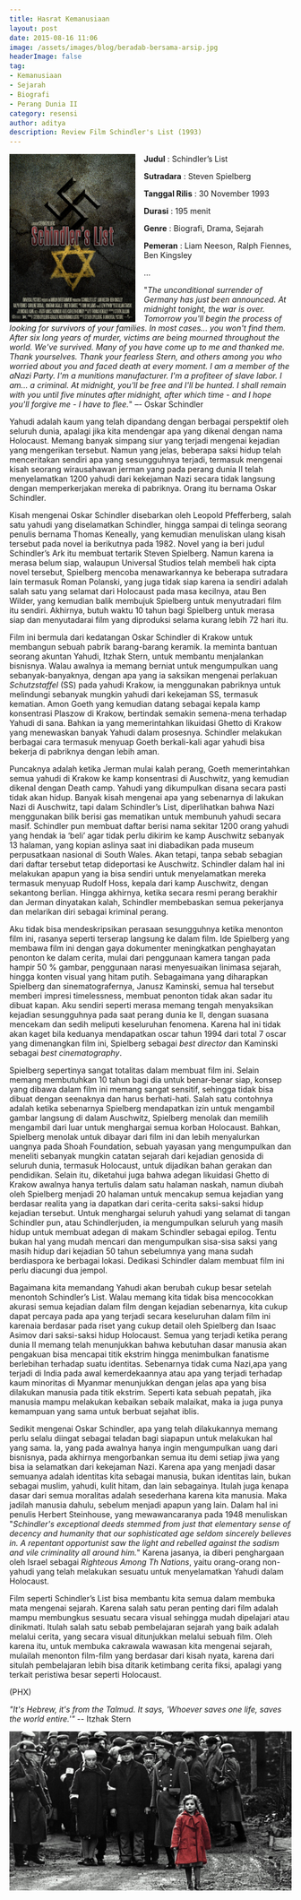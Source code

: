 ```yaml
---
title: Hasrat Kemanusiaan
layout: post
date: 2015-08-16 11:06
image: /assets/images/blog/beradab-bersama-arsip.jpg
headerImage: false
tag:
- Kemanusiaan
- Sejarah
- Biografi
- Perang Dunia II
category: resensi
author: aditya
description: Review Film Schindler's List (1993)
---
```


<img class="image" src="/assets/images/film/schindlers-list.jpg" alt="cover film Schindler's List" height="300px" align="left" style="PADDING-RIGHT: 15px;">

__Judul__                  : Schindler’s List

__Sutradara__            : Steven Spielberg

__Tanggal Rilis__         : 30 November 1993

__Durasi__                 : 195 menit

__Genre__                 : Biografi, Drama, Sejarah

__Pemeran__             : Liam Neeson, Ralph Fiennes, Ben Kingsley

...

"_The unconditional surrender of Germany has just been announced. At midnight tonight, the war is over. Tomorrow you'll begin the process of looking for survivors of your families. In most cases... you won't find them. After six long years of murder, victims are being mourned throughout the world. We've survived. Many of you have come up to me and thanked me. Thank yourselves. Thank your fearless Stern, and others among you who worried about you and faced death at every moment. I am a member of the aNazi Party. I'm a munitions manufacturer. I'm a profiteer of slave labor. I am... a criminal. At midnight, you'll be free and I'll be hunted. I shall remain with you until five minutes after midnight, after which time - and I hope you'll forgive me - I have to flee._" –- Oskar Schindler

Yahudi adalah kaum yang telah dipandang dengan berbagai perspektif oleh seluruh dunia, apalagi jika kita mendengar apa yang dikenal dengan nama Holocaust. Memang banyak simpang siur yang terjadi mengenai kejadian yang mengerikan tersebut. Namun yang jelas, beberapa saksi hidup telah menceritakan sendiri apa yang sesungguhnya terjadi, termasuk mengenai kisah seorang wirausahawan jerman yang pada perang dunia II telah menyelamatkan 1200 yahudi dari kekejaman Nazi secara tidak langsung dengan memperkerjakan mereka di pabriknya. Orang itu bernama Oskar Schindler.

Kisah mengenai Oskar Schindler disebarkan oleh Leopold Pfefferberg, salah satu yahudi yang diselamatkan Schindler, hingga sampai di telinga seorang penulis bernama Thomas Keneally, yang kemudian menuliskan ulang kisah tersebut pada novel ia berikutnya pada 1982. Novel yang ia beri judul Schindler’s Ark itu membuat tertarik Steven Spielberg. Namun karena ia merasa belum siap, walaupun Universal Studios telah membeli hak cipta novel tersebut, Spielberg mencoba menawarkannya ke beberapa sutradara lain termasuk Roman Polanski, yang juga tidak siap karena ia sendiri adalah salah satu yang selamat dari Holocaust pada masa kecilnya, atau Ben Wilder, yang kemudian balik membujuk Spielberg untuk menyutradari film itu sendiri. Akhirnya, butuh waktu 10 tahun bagi Spielberg untuk merasa siap dan menyutadarai film yang diproduksi selama kurang lebih 72 hari itu. 

Film ini bermula dari kedatangan Oskar Schindler di Krakow untuk membangun sebuah pabrik barang-barang keramik. Ia meminta bantuan seorang akuntan Yahudi, Itzhak Stern, untuk membantu menjalankan bisnisnya. Walau awalnya ia memang berniat untuk mengumpulkan uang sebanyak-banyaknya, dengan apa yang ia saksikan mengenai perlakuan _Schutzstaffel_ (SS) pada yahudi Krakow, ia menggunakan pabriknya untuk melindungi sebanyak mungkin yahudi dari kekejaman SS, termasuk kematian. Amon Goeth yang kemudian datang sebagai kepala kamp konsentrasi Plaszow di Krakow, bertindak semakin semena-mena terhadap Yahudi di sana. Bahkan ia yang memerintahkan likuidasi Ghetto di Krakow yang menewaskan banyak Yahudi dalam prosesnya. Schindler melakukan berbagai cara termasuk menyuap Goeth berkali-kali agar yahudi bisa bekerja di pabriknya dengan lebih aman.

Puncaknya adalah ketika Jerman mulai kalah perang, Goeth memerintahkan semua yahudi di Krakow ke kamp konsentrasi di Auschwitz, yang kemudian dikenal dengan Death camp. Yahudi yang dikumpulkan disana secara pasti tidak akan hidup. Banyak kisah mengenai apa yang sebenarnya di lakukan Nazi di Auschwitz, tapi dalam Schindler’s List, diperlihatkan bahwa Nazi menggunakan bilik berisi gas mematikan untuk membunuh yahudi secara masif. Schindler pun membuat daftar berisi nama sekitar 1200 orang yahudi yang hendak ia ‘beli’ agar tidak perlu dikirim ke kamp Auschwitz sebanyak 13 halaman, yang kopian aslinya saat ini diabadikan pada museum perpusatkaan nasional di South Wales. Akan tetapi, tanpa sebab sebagian dari daftar tersebut tetap dideportasi ke Auschwitz. Schindler dalam hal ini melakukan apapun yang ia bisa sendiri untuk menyelamatkan mereka termasuk menyuap Rudolf Hoss, kepala dari kamp Auschwitz, dengan sekantong berlian. Hingga akhirnya, ketika secara resmi perang berakhir dan Jerman dinyatakan kalah, Schindler membebaskan semua pekerjanya dan melarikan diri sebagai kriminal perang.

Aku tidak bisa mendeskripsikan perasaan sesungguhnya ketika menonton film ini, rasanya seperti terserap langsung ke dalam film. Ide Spielberg yang membawa film ini dengan gaya dokumenter meningkatkan penghayatan penonton ke dalam cerita, mulai dari penggunaan kamera tangan pada hampir 50 % gambar, penggunaan narasi menyesuaikan linimasa sejarah, hingga konten visual yang hitam putih. Sebagaimana yang diharapkan Spielberg dan sinematografernya, Janusz Kaminski, semua hal tersebut memberi impresi timelessness, membuat penonton tidak akan sadar itu dibuat kapan. Aku sendiri seperti merasa memang tengah menyaksikan kejadian sesungguhnya pada saat perang dunia ke II, dengan suasana mencekam dan sedih meliputi keseluruhan fenomena. Karena hal ini tidak akan kaget bila keduanya mendapatkan oscar tahun 1994 dari total 7 oscar yang dimenangkan film ini, Spielberg sebagai _best director_ dan Kaminski sebagai _best cinematography_.

Spielberg sepertinya sangat totalitas dalam membuat film ini. Selain memang membutuhkan 10 tahun bagi dia untuk benar-benar siap, konsep yang dibawa dalam film ini memang sangat sensitif, sehingga tidak bisa dibuat dengan seenaknya dan harus berhati-hati. Salah satu contohnya adalah ketika sebenarnya Spielberg mendapatkan izin untuk mengambil gambar langsung di dalam Auschwitz, Spielberg menolak dan memilih mengambil dari luar untuk menghargai semua korban Holocaust. Bahkan, Spielberg menolak untuk dibayar dari film ini dan lebih menyalurkan uangnya pada Shoah Foundation, sebuah yayasan yang mengumpulkan dan meneliti sebanyak mungkin catatan sejarah dari kejadian genosida di seluruh dunia, termasuk Holocaust, untuk dijadikan bahan gerakan dan pendidikan. Selain itu, diketahui juga bahwa adegan likuidasi Ghetto di Krakow awalnya hanya tertulis dalam satu halaman naskah, namun diubah oleh Spielberg menjadi 20 halaman untuk mencakup semua kejadian yang berdasar realita yang ia dapatkan dari cerita-cerita saksi-saksi hidup kejadian tersebut. Untuk menghargai seluruh yahudi yang selamat di tangan Schindler pun, atau Schindlerjuden, ia mengumpulkan seluruh yang masih hidup untuk membuat adegan di makam Schindler sebagai epilog. Tentu bukan hal yang mudah mencari dan mengumpulkan sisa-sisa saksi yang masih hidup dari kejadian 50 tahun sebelumnya yang mana sudah berdiaspora ke berbagai lokasi. Dedikasi Schindler dalam membuat film ini perlu diacungi dua jempol.

Bagaimana kita memandang Yahudi akan berubah cukup besar setelah menontoh Schindler’s List. Walau memang kita tidak bisa mencocokkan akurasi semua kejadian dalam film dengan kejadian sebenarnya, kita cukup dapat percaya pada apa yang terjadi secara keseluruhan dalam film ini karenaia berdasar pada riset yang cukup detail oleh Spielberg dan Isaac Asimov dari saksi-saksi hidup Holocaust. Semua yang terjadi ketika perang dunia II memang telah menunjukkan bahwa kebutuhan dasar manusia akan pengakuan bisa mencapai titik ekstrim hingga menimbulkan fanatisme berlebihan terhadap suatu identitas. Sebenarnya tidak cuma Nazi,apa yang terjadi di India pada awal kemerdekaannya atau apa yang terjadi terhadap kaum minoritas di Myanmar menunjukkan dengan jelas apa yang bisa dilakukan manusia pada titik ekstrim. Seperti kata sebuah pepatah, jika manusia mampu melakukan kebaikan sebaik malaikat, maka ia juga punya kemampuan yang sama untuk berbuat sejahat iblis.

Sedikit mengenai Oskar Schindler, apa yang telah dilakukannya memang perlu selalu diingat sebagai teladan bagi siapapun untuk melakukan hal yang sama. Ia, yang pada awalnya hanya ingin mengumpulkan uang dari bisnisnya, pada akhirnya mengorbankan semua itu demi setiap jiwa yang bisa ia selamatkan dari kekejaman Nazi. Karena apa yang menjadi dasar semuanya adalah identitas kita sebagai manusia, bukan identitas lain, bukan sebagai muslim, yahudi, kulit hitam, dan lain sebagainya. Itulah juga kenapa dasar dari semua moralitas adalah sesederhana karena kita manusia. Maka jadilah manusia dahulu, sebelum menjadi apapun yang lain. Dalam hal ini penulis Herbert Steinhouse, yang mewawancaranya pada 1948 menuliskan "_Schindler's exceptional deeds stemmed from just that elementary sense of decency and humanity that our sophisticated age seldom sincerely believes in. A repentant opportunist saw the light and rebelled against the sadism and vile criminality all around him._" Karena jasanya, ia diberi penghargaan oleh Israel sebagai _Righteous Among Th Nations_, yaitu orang-orang non-yahudi yang telah melakukan sesuatu untuk menyelamatkan Yahudi dalam Holocaust.

Film seperti Schindler’s List bisa membantu kita semua dalam membuka mata mengenai sejarah. Karena salah satu peran penting dari film adalah mampu membungkus sesuatu secara visual sehingga mudah dipelajari atau dinikmati. Itulah salah satu sebab pembelajaran sejarah yang baik adalah melalui cerita, yang secara visual ditunjukkan melalui sebuah film. Oleh karena itu, untuk membuka cakrawala wawasan kita mengenai sejarah, mulailah menonton film-film yang berdasar dari kisah nyata, karena dari situlah pembelajaran lebih bisa ditarik ketimbang cerita fiksi, apalagi yang terkait peristiwa besar seperti Holocaust.

(PHX)

_"It's Hebrew, it's from the Talmud. It says, 'Whoever saves one life, saves the world entire.'"_ -- Itzhak Stern

<img class="image" src="/assets/images/film/schindlers-list-1.jpg" alt=""> 
